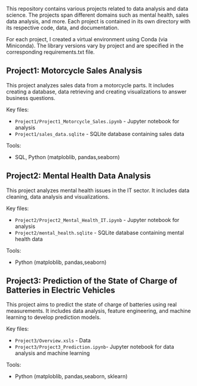 This repository contains various projects related to data analysis and data science. 
The projects span different domains such as mental health, sales data analysis, and more. 
Each project is contained in its own directory with its respective code, data, and documentation.

For each project, I created a virtual environment using Conda (via Miniconda). The library versions vary by project and are specified in the corresponding requirements.txt file.

## Project1: Motorcycle Sales Analysis

This project analyzes sales data from a motorcycle parts. It includes creating a database, data retrieving and creating visualizations
to answer business questions. 

Key files:
- `Project1/Project1_Motorcycle_Sales.ipynb` - Jupyter notebook for analysis
- `Project1/sales_data.sqlite` - SQLite database containing sales data

Tools: 
- SQL, Python (matploblib, pandas,seaborn)

## Project2: Mental Health Data Analysis

This project analyzes mental health issues in the IT sector. It includes data cleaning, data analysis and visualizations.  

Key files:
- `Project2/Project2_Mental_Health_IT.ipynb` - Jupyter notebook for analysis
- `Project2/mental_health.sqlite` - SQLite database containing mental health data

Tools: 
- Python (matploblib, pandas,seaborn)

## Project3: Prediction of the State of Charge of Batteries in Electric Vehicles 

This project aims to predict the state of charge of batteries using real measurements. It includes data analysis, feature engineering, and machine learning to develop prediction models.

Key files: 
- `Project3/Overview.xsls` - Data
- `Project3/Project3_Prediction.ipynb`- Jupyter notebook for data analysis and machine learning 

Tools: 
- Python (matploblib, pandas,seaborn, sklearn)

